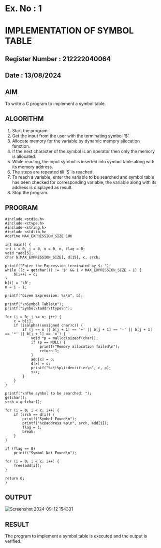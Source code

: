 # Ex. No : 1	
# IMPLEMENTATION OF SYMBOL TABLE 
## Register Number : 212222040064
## Date : 13/08/2024

## AIM   
To write a C program to implement a symbol table.

## ALGORITHM
1.	Start the program.
2.	Get the input from the user with the terminating symbol ‘$’.
3.	Allocate memory for the variable by dynamic memory allocation function.
4.	If the next character of the symbol is an operator then only the memory is allocated.
5.	While reading, the input symbol is inserted into symbol table along with its memory address.
6.	The steps are repeated till ‘$’ is reached.
7.	To reach a variable, enter the variable to be searched and symbol table has been checked for corresponding variable, the variable along with its address is displayed as result.
8.	Stop the program. 

## PROGRAM
    #include <stdio.h>
    #include <ctype.h>
    #include <string.h>
    #include <stdlib.h> 
    #define MAX_EXPRESSION_SIZE 100

    int main() {
    int i = 0, j = 0, x = 0, n, flag = 0;
    void *add[5];
    char b[MAX_EXPRESSION_SIZE], d[15], c, srch;

    printf("Enter the Expression terminated by $: ");
    while ((c = getchar()) != '$' && i < MAX_EXPRESSION_SIZE - 1) {
        b[i++] = c;
    }
    b[i] = '\0'; 
    n = i - 1;  

    printf("Given Expression: %s\n", b);

    printf("\nSymbol Table\n");
    printf("Symbol\taddr\ttype\n");

    for (j = 0; j <= n; j++) {
        c = b[j];
        if (isalpha((unsigned char)c)) {
            if (j == n || b[j + 1] == '+' || b[j + 1] == '-' || b[j + 1] == '*' || b[j + 1] == '=') {
                void *p = malloc(sizeof(char));
                if (p == NULL) {
                    printf("Memory allocation failed\n");
                    return 1;
                }
                add[x] = p;
                d[x] = c;
                printf("%c\t%p\tidentifier\n", c, p);
                x++;
            }
        }
    }

    printf("\nThe symbol to be searched: ");
    getchar(); 
    srch = getchar();

    for (i = 0; i < x; i++) { 
        if (srch == d[i]) {
            printf("Symbol Found\n");
            printf("%c@address %p\n", srch, add[i]);
            flag = 1;
            break; 
        }
    }

    if (flag == 0)
        printf("Symbol Not Found\n");

    for (i = 0; i < x; i++) { 
        free(add[i]);
    }

    return 0;
    }


## OUTPUT 
![Screenshot 2024-09-12 154331](https://github.com/user-attachments/assets/b4c0fbfd-41df-410c-ab4b-fdad756a1830)

## RESULT
The program to implement a symbol table is executed and the output is verified.
